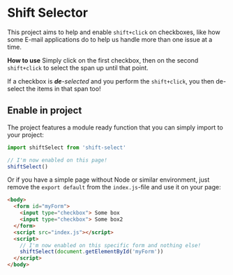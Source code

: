 # Shift Selector

This project aims to help and enable `shift+click` on checkboxes, like how some E-mail applications do to help us handle more than one issue at a time.

**How to use**
Simply click on the first checkbox, then on the second `shift+click`  to select the span up until that point.

If a checkbox is _**de**-selected_ and you perform the `shift+click`, you then de-select the items in that span too!

## Enable in project

The project features a module ready function that you can simply import to your project:

```javascript
import shiftSelect from 'shift-select'

// I'm now enabled on this page!
shiftSelect()
```

Or if you have a simple page without Node or similar environment, just remove the `export default` from the `index.js`-file and use it on your page:

```html
<body>
  <form id="myForm">
    <input type="checkbox"> Some box
    <input type="checkbox"> Some box2
  </form>
  <script src="index.js"></script>
  <script>
    // I'm now enabled on this specific form and nothing else!
    shiftSelect(document.getElementById('myForm'))
  </script>
</body>
```
